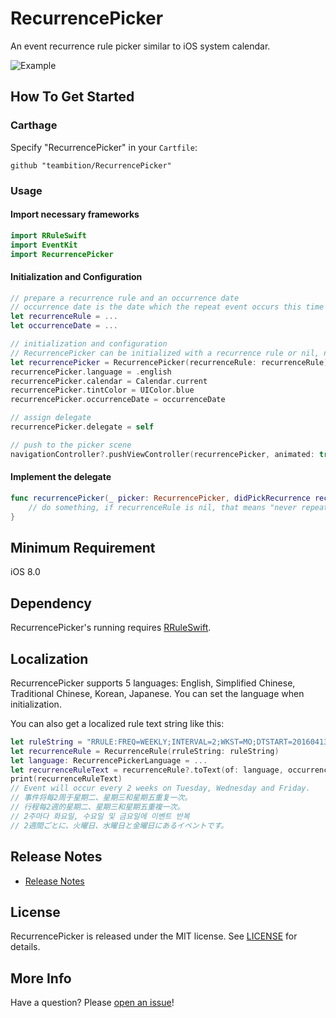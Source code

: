 # RecurrencePicker 
An event recurrence rule picker similar to iOS system calendar. 

![Example](Gif/RecurrencePickerExample.gif "RecurrencePickerExample")

## How To Get Started
### Carthage
Specify "RecurrencePicker" in your ```Cartfile```:
```ogdl 
github "teambition/RecurrencePicker"
```

### Usage
#### Import necessary frameworks
```swift
import RRuleSwift
import EventKit
import RecurrencePicker
```

####  Initialization and Configuration
```swift
// prepare a recurrence rule and an occurrence date
// occurrence date is the date which the repeat event occurs this time
let recurrenceRule = ...
let occurrenceDate = ...

// initialization and configuration
// RecurrencePicker can be initialized with a recurrence rule or nil, nil means "never repeat"
let recurrencePicker = RecurrencePicker(recurrenceRule: recurrenceRule)
recurrencePicker.language = .english
recurrencePicker.calendar = Calendar.current
recurrencePicker.tintColor = UIColor.blue
recurrencePicker.occurrenceDate = occurrenceDate

// assign delegate
recurrencePicker.delegate = self

// push to the picker scene
navigationController?.pushViewController(recurrencePicker, animated: true)
```

####  Implement the delegate
```swift
func recurrencePicker(_ picker: RecurrencePicker, didPickRecurrence recurrenceRule: RecurrenceRule?) {
    // do something, if recurrenceRule is nil, that means "never repeat".
}
```

## Minimum Requirement
iOS 8.0

## Dependency
RecurrencePicker's running requires [RRuleSwift](https://github.com/teambition/RRuleSwift).

## Localization
RecurrencePicker supports 5 languages: English, Simplified Chinese, Traditional Chinese, Korean, Japanese. You can set the language when initialization.

You can also get a localized rule text string like this:
```swift
let ruleString = "RRULE:FREQ=WEEKLY;INTERVAL=2;WKST=MO;DTSTART=20160413T133011Z;BYDAY=TU,WE,FR"
let recurrenceRule = RecurrenceRule(rruleString: ruleString)
let language: RecurrencePickerLanguage = ...
let recurrenceRuleText = recurrenceRule?.toText(of: language, occurrenceDate: Date())
print(recurrenceRuleText)
// Event will occur every 2 weeks on Tuesday, Wednesday and Friday.
// 事件将每2周于星期二、星期三和星期五重复一次。
// 行程每2週的星期二、星期三和星期五重複一次。
// 2주마다 화요일, 수요일 및 금요일에 이벤트 반복
// 2週間ごとに、火曜日、水曜日と金曜日にあるイベントです。
```

## Release Notes
* [Release Notes](https://github.com/teambition/RecurrencePicker/releases)

## License
RecurrencePicker is released under the MIT license. See [LICENSE](https://github.com/teambition/RecurrencePicker/blob/master/LICENSE.md) for details.

## More Info
Have a question? Please [open an issue](https://github.com/teambition/RecurrencePicker/issues/new)!
